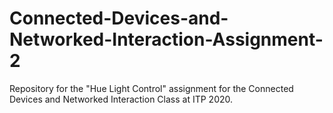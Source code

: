 # Connected-Devices-and-Networked-Interaction-Assignment-2
Repository for the "Hue Light Control" assignment for the Connected Devices and Networked Interaction Class at ITP 2020.
